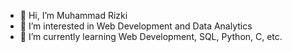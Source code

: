 - 👋 Hi, I’m Muhammad Rizki
- 👀 I’m interested in Web Development and Data Analytics
- 🌱 I’m currently learning Web Development, SQL, Python, C, etc.

<!---
mhmmdriz/mhmmdriz is a ✨ special ✨ repository because its `README.md` (this file) appears on your GitHub profile.
You can click the Preview link to take a look at your changes.
--->
